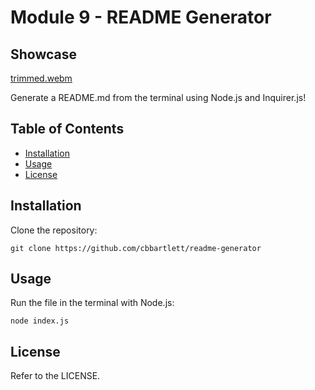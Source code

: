 
# Module 9 - README Generator

## Showcase

[trimmed.webm](https://github.com/cbbartlett/readme-generator/assets/145170477/ddf0da14-b647-4898-aeee-0a581425c139)


Generate a README.md from the terminal using Node.js and Inquirer.js!


## Table of Contents

- [Installation](#installation)
- [Usage](#usage)
- [License](#license)

## Installation

Clone the repository:

```
git clone https://github.com/cbbartlett/readme-generator
```

## Usage
Run the file in the terminal with Node.js:

`node index.js`

## License

Refer to the LICENSE.
